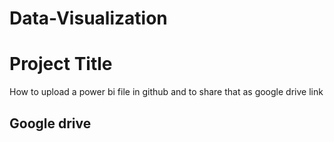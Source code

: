 # Data-Visualization

# Project Title

How to upload a power bi file in github and to share that as google drive link

## Google drive
